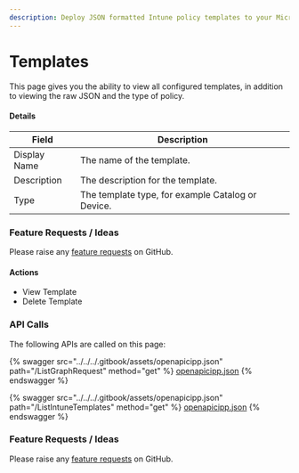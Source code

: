 ```yaml
---
description: Deploy JSON formatted Intune policy templates to your Microsoft 365 tenants.
---
```


# Templates

This page gives you the ability to view all configured templates, in addition to viewing the raw JSON and the type of policy.

#### Details <a href="#listmempolicytemplates-details" id="listmempolicytemplates-details"></a>

| Field        | Description                                       |
| ------------ | ------------------------------------------------- |
| Display Name | The name of the template.                         |
| Description  | The description for the template.                 |
| Type         | The template type, for example Catalog or Device. |

### Feature Requests / Ideas

Please raise any [feature requests](https://github.com/KelvinTegelaar/CIPP/issues/new?assignees=\&labels=enhancement%2Cno-priority\&projects=\&template=feature.yml\&title=%5BFeature+Request%5D%3A+) on GitHub.

#### Actions <a href="#listmempolicytemplates-actions" id="listmempolicytemplates-actions"></a>

* View Template
* Delete Template

### API Calls

The following APIs are called on this page:

{% swagger src="../../../.gitbook/assets/openapicipp.json" path="/ListGraphRequest" method="get" %}
[openapicipp.json](../../../.gitbook/assets/openapicipp.json)
{% endswagger %}

{% swagger src="../../../.gitbook/assets/openapicipp.json" path="/ListIntuneTemplates" method="get" %}
[openapicipp.json](../../../.gitbook/assets/openapicipp.json)
{% endswagger %}

### Feature Requests / Ideas

Please raise any [feature requests](https://github.com/KelvinTegelaar/CIPP/issues/new?assignees=\&labels=enhancement%2Cno-priority\&projects=\&template=feature.yml\&title=%5BFeature+Request%5D%3A+) on GitHub.
